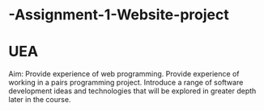 # -Assignment-1-Website-project
# UEA

Aim:
  Provide experience of web programming.
  Provide experience of working in a pairs programming project.
  Introduce a range of software development ideas and technologies that will be explored in greater depth later in the
  course.
